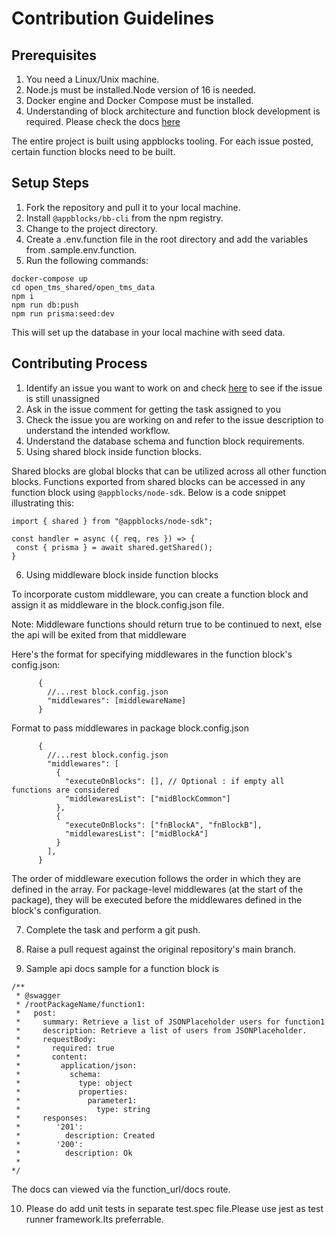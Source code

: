 # Contribution Guidelines

## Prerequisites

1. You need a Linux/Unix machine.
2. Node.js must be installed.Node version of 16 is needed.
3. Docker engine and Docker Compose must be installed.
4. Understanding of block architecture and function block development is required. Please check the docs [here](https://docs.appblocks.com)

The entire project is built using appblocks tooling. For each issue posted, certain function blocks need to be built.

## Setup Steps

1. Fork the repository and pull it to your local machine.
2. Install `@appblocks/bb-cli` from the npm registry.
3. Change to the project directory.
4. Create a .env.function file in the root directory and add the variables from .sample.env.function.
5. Run the following commands:

```
docker-compose up
cd open_tms_shared/open_tms_data
npm i
npm run db:push
npm run prisma:seed:dev
```

This will set up the database in your local machine with seed data.

## Contributing Process

1. Identify an issue you want to work on and check [here](https://github.com/appblocks-hub/challenges) to see if the issue is still unassigned
2. Ask in the issue comment for getting the task assigned to you
3. Check the issue you are working on and refer to the issue description to understand the intended workflow.
4. Understand the database schema and function block requirements.
5. Using shared block inside function blocks.

Shared blocks are global blocks that can be utilized across all other function blocks. Functions exported from shared blocks can be accessed in any function block using `@appblocks/node-sdk`. Below is a code snippet illustrating this:

```
import { shared } from "@appblocks/node-sdk";

const handler = async ({ req, res }) => {
 const { prisma } = await shared.getShared();
}

```

6. Using middleware block inside function blocks

To incorporate custom middleware, you can create a function block and assign it as middleware in the block.config.json file.
 
Note: Middleware functions should return true to be continued to next, else the api will be exited from that middleware

Here's the format for specifying middlewares in the function block's config.json:
```
      {
        //...rest block.config.json
        "middlewares": [middlewareName]
      }
```
Format to pass middlewares in package block.config.json
```
      {
        //...rest block.config.json
        "middlewares": [
          {
            "executeOnBlocks": [], // Optional : if empty all functions are considered
            "middlewaresList": ["midBlockCommon"]
          },
          {
            "executeOnBlocks": ["fnBlockA", "fnBlockB"],
            "middlewaresList": ["midBlockA"]
          }
        ],
      }
```
The order of middleware execution follows the order in which they are defined in the array. For package-level middlewares (at the start of the package), they will be executed before the middlewares defined in the block's configuration.

7. Complete the task and perform a git push.
8. Raise a pull request against the original repository's main branch.


9. Sample api docs sample for a function block is

```
/**
 * @swagger
 * /rootPackageName/function1:
 *   post:
 *     summary: Retrieve a list of JSONPlaceholder users for function1
 *     description: Retrieve a list of users from JSONPlaceholder.
 *     requestBody:
 *       required: true
 *       content:
 *         application/json:
 *           schema:
 *             type: object
 *             properties:
 *               parameter1:
 *                 type: string
 *     responses:
 *        '201':
 *          description: Created
 *        '200':
 *          description: Ok
 *
*/
```

The docs can viewed via the function_url/docs route.


10. Please do add unit tests in separate test.spec file.Please use jest as test runner framework.Its preferrable.
